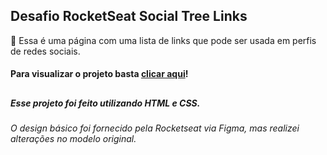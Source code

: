 ## Desafio RocketSeat Social Tree Links

🌳 Essa é uma página com uma lista de links que pode ser usada em perfis de redes sociais. 
#### Para visualizar o projeto basta <a href="prismatic-mochi-c9ba64.netlify.app">clicar aqui</a>! 

##

##### Esse projeto foi feito utilizando <strong>HTML</strong> e <strong>CSS</strong>.
###### O design básico foi fornecido pela Rocketseat via Figma, mas realizei alterações no modelo original. 
